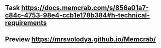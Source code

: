 ## Task https://docs.memcrab.com/s/856a01a7-c84c-4753-98e4-ccb1e178b384#h-technical-requirements

## Preview https://mrsvolodya.github.io/Memcrab/
